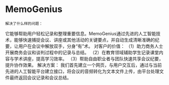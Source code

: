 # MemoGenius

    解决了什么样的问题：
它能够帮助用户轻松记录和整理重要信息。MemoGenius通过先进的人工智能技术，能够快速捕捉会议、讲座或其他活动的关键要点，并自动生成清晰准确的纪要，让用户在会议中解放双手，分身“有”术。
    对客户的价值：
        （1）助力商务人士开展商务会议和谈判过程中的记录与总结。
        （2）在教育领域辅助学生记录课堂内容与学术讲座，提高学习效率。
        （3）帮助自由职业者与团队快速共享会议纪要，提升协作效果。
    解决方案：
我们首先建立一个网页，与用户交互后，通过与当前先进的人工智能平台建立接口，将会议的音频转化为文本文件上传，由平台处理文件最终返回会议记录和会议总结。
